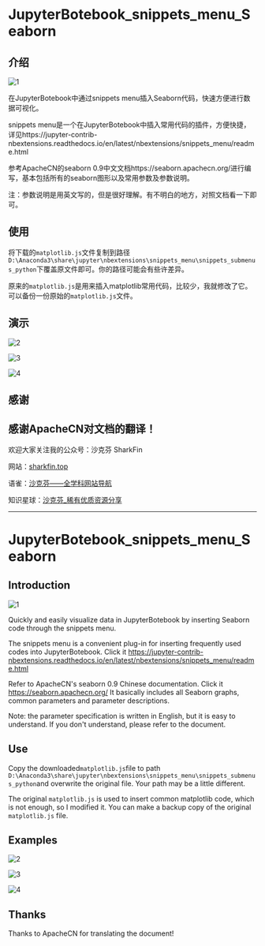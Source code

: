 # JupyterBotebook_snippets_menu_Seaborn

## 介绍

![1](1.png)

在JupyterBotebook中通过snippets menu插入Seaborn代码，快速方便进行数据可视化。



snippets menu是一个在JupyterBotebook中插入常用代码的插件，方便快捷，详见https://jupyter-contrib-nbextensions.readthedocs.io/en/latest/nbextensions/snippets_menu/readme.html



参考ApacheCN的seaborn 0.9中文文档https://seaborn.apachecn.org/进行编写，基本包括所有的seaborn图形以及常用参数及参数说明。



注：参数说明是用英文写的，但是很好理解。有不明白的地方，对照文档看一下即可。

## 使用

将下载的`matplotlib.js`文件复制到路径`D:\Anaconda3\share\jupyter\nbextensions\snippets_menu\snippets_submenus_python`下覆盖原文件即可。你的路径可能会有些许差异。



原来的`matplotlib.js`是用来插入matplotlib常用代码，比较少，我就修改了它。可以备份一份原始的`matplotlib.js`文件。



## 演示



![2](2.gif)



![3](3.gif)



![4](4.gif)



## 感谢

感谢ApacheCN对文档的翻译！
---



欢迎大家关注我的公众号：沙克芬 SharkFin

网站：[sharkfin.top](http://sharkfin.top)

语雀：[沙克芬——全学科网站导航](https://www.yuque.com/alipayqgthu1irbf/sharkfin)

知识星球：[沙克芬_稀有优质资源分享](https://t.zsxq.com/MJiIayN)

---

# JupyterBotebook_snippets_menu_Seaborn

## Introduction

![1](1.png)

Quickly and easily visualize data in JupyterBotebook by inserting Seaborn code through the snippets menu.

The snippets menu is a convenient plug-in for inserting frequently used codes into JupyterBotebook. Click it https://jupyter-contrib-nbextensions.readthedocs.io/en/latest/nbextensions/snippets_menu/readme.html



Refer to ApacheCN's seaborn 0.9 Chinese documentation. Click it https://seaborn.apachecn.org/    It basically includes all Seaborn graphs, common parameters and parameter descriptions.



Note: the parameter specification is written in English, but it is easy to understand. If you don't understand, please refer to the document.

## Use

Copy the downloaded`matplotlib.js`file to path `D:\Anaconda3\share\jupyter\nbextensions\snippets_menu\snippets_submenus_python`and overwrite the original file. Your path may be a little different.



The original `matplotlib.js` is used to insert common matplotlib code, which is not enough, so I modified it. You can make a backup copy of the original `matplotlib.js` file.



## Examples



![2](2.gif)



![3](3.gif)



![4](4.gif)



## Thanks

Thanks to ApacheCN for translating the document!
